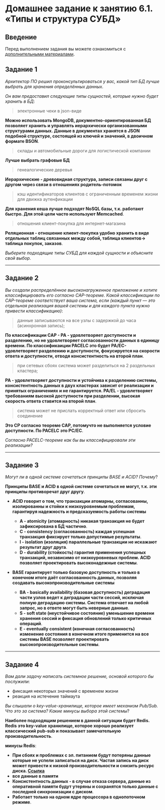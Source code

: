 # Домашнее задание к занятию 6.1. «Типы и структура СУБД»

## Введение

Перед выполнением задания вы можете ознакомиться с [дополнительными материалами](https://github.com/netology-code/virt-homeworks/tree/virt-11/additional).

## Задание 1

*Архитектор ПО решил проконсультироваться у вас, какой тип БД лучше выбрать для хранения определённых данных.*

*Он вам предоставил следующие типы сущностей, которые нужно будет хранить в БД*:

>электронные чеки в json-виде

**Можно использовать MongoDB, документно-ориентированная БД позволяет хранить и управлять иерархически организованными структурами данных. Данные в документах хранятся в JSON подобной структуре, состоящей из ключей и значений, в двоичном формате BSON**. 

>склады и автомобильные дороги для логистической компании

**Лучше выбрать графовые БД**

>генеалогические деревья

**Иерархические - древовидная структура, записи связаны друг с другом через связи в отношениях родитель-потомок**

>кэш идентификаторов клиентов с ограниченным временем жизни для движка аутенфикации

**Для хранения кеша лучше подходят NoSQL базы, т.к. работают быстро. Для этой цели часто используют Memcached**.

>отношения клиент-покупка для интернет-магазина

**Реляционная - отношение клиент-покупка удобно хранить в виде отдельных таблиц связанных между собой, таблица клиентов-> таблица покупок, заказов**.

*Выберите подходящие типы СУБД для каждой сущности и объясните свой выбор*.

***

## Задание 2

*Вы создали распределённое высоконагруженное приложение и хотите классифицировать его согласно CAP-теореме. Какой классификации по CAP-теореме соответствует ваша система, если (каждый пункт — это отдельная реализация вашей системы и для каждого пункта нужно привести классификацию)*:

>данные записываются на все узлы с задержкой до часа (асинхронная запись);
 
**По классификации CAP - PA - удовлетворяет доступности и разделению, но не удовлетворяет согласованности данных в единицу времени. По классификаиции PACELC это будет PA/EC- удовлетворяет разделению и доступности, фокусируется на скорости ответа и доступности, отводя консистентность на второй план**.

>при сетевых сбоях система может разделиться на 2 раздельных кластера;

**PA - удовлетворяет доступности и устойчива к разделению системы, консистентность данных в двух кластерах зависит от реализации и принятых ограничениях и не гарантируется. PA/EL - удовлетворяет требованиям высокой доступности при разделении, высокая скорость ответа ставится на второй план**.

>система может не прислать корректный ответ или сбросить соединение

**Это CP согласно теореме CAP, потомучто не выполняется условие доступности. По PACELC это PC/EC**.

*Согласно PACELC-теореме как бы вы классифицировали эти реализации?*

***

## Задание 3

*Могут ли в одной системе сочетаться принципы BASE и ACID? Почему*?

**Принципы BASE и ACID в одной системе сочетаться не могут, т.к. эти принципы противоречат друг другу**.
 + **ACID говорит о том, что транзакции атомарны, согласованны, изолированны и стойки к низкоуровнемым проблемам, гарантируя надежность и предсказуемость работы системы**

   - **A - atomicity (атомарность) никакая транзакция не будет зафиксирована в БД частично**.
   - **C - consistency (согласованность) каждая успешная транзакция фиксирует только допустимые результаты**.
   - **I - isolation (изоляция) параллельные транзакции не искажают результат друг друга**.
   - **D - durability (стойкость) гарантия применения успешных транзакций, независимо от низкоуровневых проблем. ACID позволяет проектировать высоконадежные системы**.

 + **BASE гарантирует только базовую доступность и только в конечном итоге даёт согласованность данных, позволяя создавать высокопроизводительные системы**

   - **BA - basically availability (базовая доступность) деградация части узлов ведет к деградации части сессий, исключая полную деградацию системы. Система отвечает на любой запрос, но в ответе могут быть неверные данные**.
   - **S - soft state (неустойчивое состояние) уменьшение времени хранения сессий и фиксация обновлений только критичных операций**.
   - **E - eventually consistent (конечная согласованность) изменение состояния в конечном итоге применится на все системы BASE позволяет проектировать высокопроизводительные системы**.

***

## Задание 4

*Вам дали задачу написать системное решение, основой которого бы послужили*:

 + фиксация некоторых значений с временем жизни
 + реакция на истечение таймаута

*Вы слышали о key-value-хранилище, которое имеет механизм Pub/Sub. Что это за система? Какие минусы выбора этой системы*?

**Наиболее подходящим решением в данной ситуации будет Redis. Redis это key-value хранилище, которое хорошо реализует классический pub-sub и показывает замечательную производительность**.

**минусы Redis**:
 + **При сбоях и проблемах с эл. питанием будут потеряны данные которые не успели записаться на диск. Частая запись на диск может привести к низкой производительности и снизить ресурс диска. [Ссылка](https://redis.io/docs/management/persistence/)**
 + **все данные в памяти**
 + **Консистентность данных - в случае отказа сервера, данные из оперативной памяти будут утеряны и сохранятся только данные с последней синхронизации с диском**.
 + **Работает только на одном ядре процессора в однопоточном режиме**.
